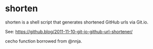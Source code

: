 # shorten

shorten is a shell script that generates shortened GitHub urls via Git.io.

See: https://github.blog/2011-11-10-git-io-github-url-shortener/

cecho function borrowed from @nnja.
